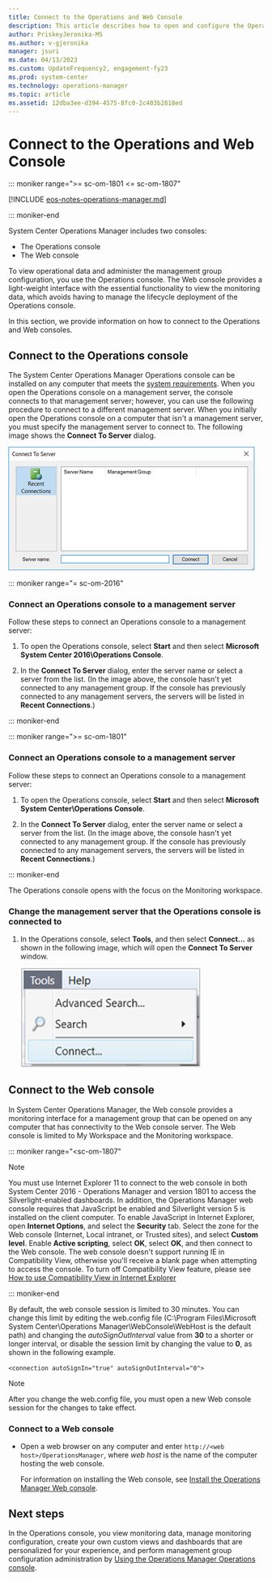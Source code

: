 ```yaml
---
title: Connect to the Operations and Web Console
description: This article describes how to open and configure the Operations Manager consoles to view monitoring data and perform administration in the management group.
author: PriskeyJeronika-MS
ms.author: v-gjeronika
manager: jsuri
ms.date: 04/13/2023
ms.custom: UpdateFrequency2, engagement-fy23
ms.prod: system-center
ms.technology: operations-manager
ms.topic: article
ms.assetid: 12dba3ee-d394-4575-8fc0-2c403b2818ed
---
```


# Connect to the Operations and Web Console

::: moniker range=">= sc-om-1801 <= sc-om-1807"

[!INCLUDE [eos-notes-operations-manager.md](../includes/eos-notes-operations-manager.md)]

::: moniker-end

System Center Operations Manager includes two consoles:
- The Operations console
- The Web console

To view operational data and administer the management group configuration, you use the Operations console.  The Web console provides a light-weight interface with the essential functionality to view the monitoring data, which avoids having to manage the lifecycle deployment of the Operations console.  

In this section, we provide information on how to connect to the Operations and Web consoles.

## Connect to the Operations console

The System Center Operations Manager Operations console can be installed on any computer that meets the [system requirements](./system-requirements.md). When you open the Operations console on a management server, the console connects to that management server; however, you can use the following procedure to connect to a different management server. When you initially open the Operations console on a computer that isn't a management server, you must specify the management server to connect to. The following image shows the **Connect To Server** dialog.  

![Screenshot showing Dialog box to connect console to server.](./media/manage-consoles-how-to-connect/om2016-operations-console-connect-to-server.png)  

::: moniker range="= sc-om-2016"

### Connect an Operations console to a management server

Follow these steps to connect an Operations console to a management server:

1.  To open the Operations console, select **Start** and then select **Microsoft System Center 2016\Operations Console**.

2.  In the **Connect To Server** dialog, enter the server name or select a server from the list. (In the image above, the console hasn't yet connected to any management group. If the console has previously connected to any management servers, the servers will be listed in **Recent Connections**.)  

::: moniker-end

::: moniker range=">= sc-om-1801"

### Connect an Operations console to a management server

Follow these steps to connect an Operations console to a management server:

1.  To open the Operations console, select **Start** and then select **Microsoft System Center\Operations Console**.

2.  In the **Connect To Server** dialog, enter the server name or select a server from the list. (In the image above, the console hasn't yet connected to any management group. If the console has previously connected to any management servers, the servers will be listed in **Recent Connections**.)  

::: moniker-end

The Operations console opens with the focus on the Monitoring workspace.

### Change the management server that the Operations console is connected to

1.  In the Operations console, select **Tools**, and then select **Connect...** as shown in the following image, which will open the **Connect To Server** window.  

    ![Screenshot showing Connect option from the Tools menu.](./media/manage-consoles-how-to-connect/om2016-operations-console-menu-connect.png)  

## Connect to the Web console

In System Center Operations Manager, the Web console provides a monitoring interface for a management group that can be opened on any computer that has connectivity to the Web console server. The Web console is limited to My Workspace and the Monitoring workspace.  

::: moniker range="<sc-om-1807"

> [!NOTE]  
> You must use Internet Explorer 11 to connect to the web console in both System Center 2016 - Operations Manager and version 1801 to access the Silverlight-enabled dashboards. In addition, the Operations Manager web console requires that JavaScript be enabled and Silverlight version 5 is installed on the client computer. To enable JavaScript in Internet Explorer, open **Internet Options**, and select the **Security** tab. Select the zone for the Web console (Internet, Local intranet, or Trusted sites), and select **Custom level**. Enable **Active scripting**, select **OK**, select **OK**, and then connect to the Web console.  The web console doesn't support running IE in Compatibility View, otherwise you'll receive a blank page when attempting to access the console. To turn off Compatibility View feature, please see [How to use Compatibility View in Internet Explorer](https://mskb.pkisolutions.com/kb/2536204)

::: moniker-end

By default, the web console session is limited to 30 minutes. You can change this limit by editing the web.config file (C:\Program Files\Microsoft System Center\Operations Manager\\WebConsole\WebHost is the default path) and changing the *autoSignOutInterval* value from **30** to a shorter or longer interval, or disable the session limit by changing the value to **0**, as shown in the following example.  

```  
<connection autoSignIn="true" autoSignOutInterval="0">  
```  

> [!NOTE]  
> After you change the web.config file, you must open a new Web console session for the changes to take effect.  

### Connect to a Web console  

-   Open a web browser on any computer and enter `http://<web host>/OperationsManager`, where *web host* is the name of the computer hosting the web console.  

    For information on installing the Web console, see [Install the Operations Manager Web console](~/scom/deploy-install-web-console.md).  

## Next steps

In the Operations console, you view monitoring data, manage monitoring configuration, create your own custom views and dashboards that are personalized for your experience, and perform management group configuration administration by [Using the Operations Manager Operations console](welcome.md).
